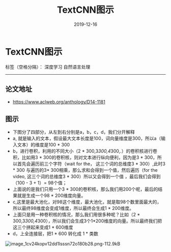 ﻿---
title: TextCNN图示
date: 2019-12-16
categories: 算法 #文章分類目錄 可以省略
tags: #文章標籤 可以省略
     - 自然语言处理
     - 文本分类
description: #你對本頁的描述 可以省略
---


# TextCNN图示

标签（空格分隔）： 深度学习 自然语言处理

---

## 论文地址

- https://www.aclweb.org/anthology/D14-1181

## 图示

- 下图分了四部分，从左到右分别是a，b，c，d，我们分开解释
- a, 就是输入的文本，假设最大文本长度是100，词向量维度是300，所以a（输入文本）的维度是100 * 300
- b，进行卷积，利用的不同大小（2 * 300,3*300,4*300,.）的卷积核进行卷积，比如用3 * 300的卷积核，则对文本进行纵向便利，因为是3 * 300，所以首先会遍历前三个字符（wait for the， 这三个词的总维度3 * 300）,此时3 * 300 与遍历的3* 300相乘，那么求和会得到一个值，然后遍历（for the video, 这三个词的总维度3 * 300）所以又会得到一个值 ，最后我们会得到（100 - 3 + 1）= 98个值；
- 上面说的是我们只用一个3 * 300的卷积核，那么我们用200个呢，最后的结果就是生成一个98 * 200维度向量。
- c,这里是最大池化，对98这个维度，最大池化，就是取98个数里面最大的，所以最终98维度会变成1维度，所以最终会生成1 * 200维度。
- 上面只是用一种卷积核的情况，那么我们用很多种呢？比如（2 * 300,3*300,4*300），所以我们会生成3个1*200维度的向量。所以最终我们把这三个拼起来变成1 * 600维度
- d，上全连接层，把1 * 600 转化成 1 * 类数

![image_1cv24kopv12dd1lsssn72o180b28.png-112.9kB][1]


  [1]: http://static.zybuluo.com/chuanfanyoudong/19h0dsltc1kz66tka0h6hmb0/image_1cv24kopv12dd1lsssn72o180b28.png